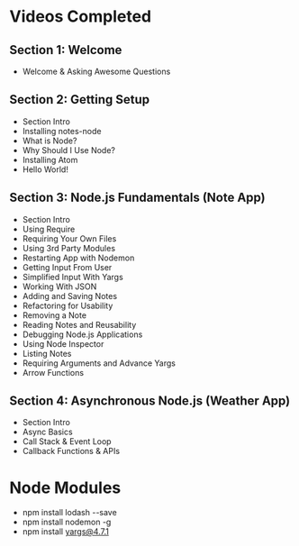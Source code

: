 # Videos Completed
## Section 1: Welcome
* Welcome & Asking Awesome Questions

## Section 2: Getting Setup
* Section Intro
* Installing notes-node
* What is Node?
* Why Should I Use Node?
* Installing Atom
* Hello World!

## Section 3:  Node.js Fundamentals (Note App)
* Section Intro
* Using Require
* Requiring Your Own Files
* Using 3rd Party Modules
* Restarting App with Nodemon
* Getting Input From User
* Simplified Input With Yargs
* Working With JSON
* Adding and Saving Notes
* Refactoring for Usability
* Removing a Note
* Reading Notes and Reusability
* Debugging Node.js Applications
* Using Node Inspector
* Listing Notes
* Requiring Arguments and Advance Yargs
* Arrow Functions

## Section 4: Asynchronous Node.js (Weather App)
* Section Intro
* Async Basics
* Call Stack & Event Loop
* Callback Functions & APIs

# Node Modules
* npm install lodash --save
* npm install nodemon -g
* npm install yargs@4.7.1
